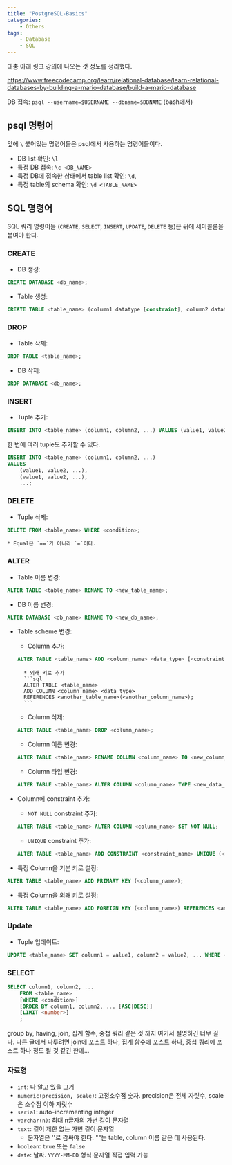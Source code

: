 ```yaml
---
title: "PostgreSQL-Basics"
categories:
    - Others
tags:
    - Database
    - SQL
---
```


대충 아래 링크 강의에 나오는 것 정도를 정리했다.

https://www.freecodecamp.org/learn/relational-database/learn-relational-databases-by-building-a-mario-database/build-a-mario-database

DB 접속: `psql --username=$USERNAME --dbname=$DBNAME` (bash에서)

## psql 명령어

앞에 `\` 붙어있는 명령어들은 psql에서 사용하는 명령어들이다. 
* DB list 확인: `\l`
* 특정 DB 접속: `\c <DB_NAME>`
* 특정 DB에 접속한 상태에서 table list 확인: `\d`,
* 특정 table의 schema 확인: `\d <TABLE_NAME>`


## SQL 명령어

SQL 쿼리 명령어들 (`CREATE`, `SELECT`, `INSERT`, `UPDATE`, `DELETE` 등)은 뒤에 세미콜론을 붙여야 한다.

### CREATE


* DB 생성:<br>
```sql
CREATE DATABASE <db_name>;
```
* Table 생성:<br>
```sql
CREATE TABLE <table_name> (column1 datatype [constraint], column2 datatype [constraint], ...);
```

### DROP

* Table 삭제:<br>
```sql
DROP TABLE <table_name>;
```
* DB 삭제:<br>
```sql
DROP DATABASE <db_name>;
```

### INSERT

* Tuple 추가:<br>
```sql
INSERT INTO <table_name> (column1, column2, ...) VALUES (value1, value2, ...);
```
한 번에 여러 tuple도 추가할 수 있다.
```sql
INSERT INTO <table_name> (column1, column2, ...)
VALUES
    (value1, value2, ...), 
    (value1, value2, ...),
    ...;
```

### DELETE

* Tuple 삭제:<br>
```sql
DELETE FROM <table_name> WHERE <condition>;
```
    * Equal은 `==`가 아니라 `=`이다.



### ALTER

* Table 이름 변경:<br>
```sql
ALTER TABLE <table_name> RENAME TO <new_table_name>;
```

* DB 이름 변경:<br>
```sql
ALTER DATABASE <db_name> RENAME TO <new_db_name>;
```


* Table scheme 변경:
    * Column 추가:<br>
    ```sql
    ALTER TABLE <table_name> ADD <column_name> <data_type> [<constraint_name>];
    ```
        * 외래 키로 추가
        ```sql
        ALTER TABLE <table_name>
        ADD COLUMN <column_name> <data_type>
        REFERENCES <another_table_name>(<another_column_name>);
        ```
    * Column 삭제:<br>
    ```sql
    ALTER TABLE <table_name> DROP <column_name>;
    ```
    * Column 이름 변경:<br>
    ```sql
    ALTER TABLE <table_name> RENAME COLUMN <column_name> TO <new_column_name>;
    ```
    * Column 타입 변경:<br>
    ```sql
    ALTER TABLE <table_name> ALTER COLUMN <column_name> TYPE <new_data_type>;
    ```


* Column에 constraint 추가:<br>
    * `NOT NULL` constraint 추가:<br>
    ```sql
    ALTER TABLE <table_name> ALTER COLUMN <column_name> SET NOT NULL;
    ```
    * `UNIQUE` constraint 추가:<br>
    ```sql
    ALTER TABLE <table_name> ADD CONSTRAINT <constraint_name> UNIQUE (<column_name>);
    ```
* 특정 Column을 기본 키로 설정:<br>
```sql
ALTER TABLE <table_name> ADD PRIMARY KEY (<column_name>);
```
* 특정 Column을 외래 키로 설정:<br>
```sql
ALTER TABLE <table_name> ADD FOREIGN KEY (<column_name>) REFERENCES <another_table_name>(<another_column_name>);
```

### Update

* Tuple 업데이트:<br>
```sql
UPDATE <table_name> SET column1 = value1, column2 = value2, ... WHERE <condition>;
```

### SELECT

```sql
SELECT column1, column2, ...
    FROM <table_name>
    [WHERE <condition>]
    [ORDER BY column1, column2, ... [ASC|DESC]]
    [LIMIT <number>]
    ;
```
group by, having, join, 집계 함수, 중첩 쿼리 같은 것 까지 여기서 설명하긴 너무 길다. 다른 글에서 다루려면 join에 포스트 하나, 집계 함수에 포스트 하나, 중첩 쿼리에 포스트 하나 정도 될 것 같긴 한데...

### 자료형

* `int`: 다 알고 있을 그거
* `numeric(precision, scale)`: 고정소수점 숫자. precision은 전체 자릿수, scale은 소수점 이하 자릿수
* `serial`: auto-incrementing integer
* `varchar(n)`: 최대 n글자의 가변 길이 문자열
* `text`: 길이 제한 없는 가변 길이 문자열
    * 문자열은 ''로 감싸야 한다. ""는 table, column 이름 같은 데 사용된다.
* `boolean`: `true` 또는 `false`
* `date`: 날짜. `YYYY-MM-DD` 형식 문자열 직접 입력 가능
